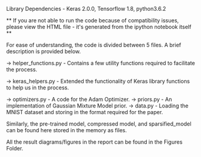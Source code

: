 Library Dependencies - Keras 2.0.0, Tensorflow 1.8, python3.6.2

** If you are not able to run the code because of compatibility issues, please view the HTML file - it's generated from the ipython notebook itself **

For ease of understanding, the code is divided between 5 files. A brief description is provided below. 

-> helper_functions.py - Contains a few utility functions required to facilitate the process.

-> keras_helpers.py - Extended the functionality of Keras library functions to help us in the process.

-> optimizers.py - A code for the Adam Optimizer.
-> priors.py - An implementation of Gaussian Mixture Model prior. 
-> data.py - Loading the MNIST dataset and storing in the format required for the paper.

Similarly, the pre-trained model, compressed model, and sparsified_model can be found here stored in the memory as files. 

All the result diagrams/figures in the report can be found in the Figures Folder. 
